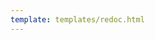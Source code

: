 ```yaml
---
template: templates/redoc.html
---
```


<redoc spec-url="{{base_path}}/apis/restapis/session.yaml"></redoc>

